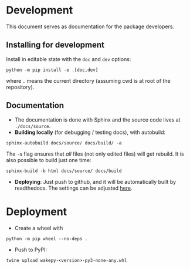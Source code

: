 # Development

This document serves as documentation for the package developers.

## Installing for development

Install in editable state with the `doc` and `dev` options:
```
python -m pip install -e .[doc,dev]
```

where `.` means the current directory (assuming cwd is at root of the repository).
## Documentation

- The documentation is done with Sphinx and the source code lives at 
 `./docs/source`.
- **Building locally** (for debugging / testing docs), with autobuild:

```
sphinx-autobuild docs/source/ docs/build/ -a
```

The `-a` flag ensures that *all* files (not only edited files) will get rebuild. It is also possible to build just one time:
```
sphinx-build -b html docs/source/ docs/build
```
- **Deploying**: Just push to github, and it will be automatically built by readthedocs. The settings can be adjusted [here](https://readthedocs.org/dashboard).

# Deployment

- Create a wheel with

```
python -m pip wheel --no-deps .
```
- Push to PyPI:

```
twine upload wakepy-<version>-py3-none-any.whl 
```